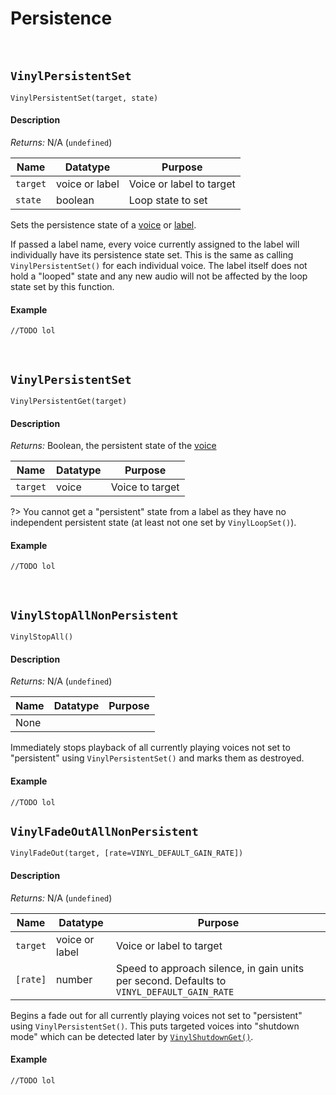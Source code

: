 # Persistence

&nbsp;

## `VinylPersistentSet`

`VinylPersistentSet(target, state)`

<!-- tabs:start -->

#### **Description**

*Returns:* N/A (`undefined`)

|Name    |Datatype      |Purpose                 |
|--------|--------------|------------------------|
|`target`|voice or label|Voice or label to target|
|`state` |boolean       |Loop state to set       |

Sets the persistence state of a [voice](Voice) or [label](Label).

If passed a label name, every voice currently assigned to the label will individually have its persistence state set. This is the same as calling `VinylPersistentSet()` for each individual voice. The label itself does not hold a "looped" state and any new audio will not be affected by the loop state set by this function.

#### **Example**

```gml
//TODO lol
```

<!-- tabs:end -->

&nbsp;

## `VinylPersistentSet`

`VinylPersistentGet(target)`

<!-- tabs:start -->

#### **Description**

*Returns:* Boolean, the persistent state of the [voice](Terminology)

|Name    |Datatype|Purpose        |
|--------|--------|---------------|
|`target`|voice   |Voice to target|

?> You cannot get a "persistent" state from a label as they have no independent persistent state (at least not one set by `VinylLoopSet()`).

#### **Example**

```gml
//TODO lol
```

<!-- tabs:end -->

&nbsp;

## `VinylStopAllNonPersistent`

`VinylStopAll()`

<!-- tabs:start -->

#### **Description**

*Returns:* N/A (`undefined`)

|Name|Datatype|Purpose|
|----|--------|-------|
|None|        |       |

Immediately stops playback of all currently playing voices not set to "persistent" using `VinylPersistentSet()` and marks them as destroyed.

#### **Example**

```gml
//TODO lol
```

<!-- tabs:end -->

## `VinylFadeOutAllNonPersistent`

`VinylFadeOut(target, [rate=VINYL_DEFAULT_GAIN_RATE])`

<!-- tabs:start -->

#### **Description**

*Returns:* N/A (`undefined`)

|Name    |Datatype      |Purpose                                                                             |
|--------|--------------|------------------------------------------------------------------------------------|
|`target`|voice or label|Voice or label to target                                                            |
|`[rate]`|number  |Speed to approach silence, in gain units per second. Defaults to `VINYL_DEFAULT_GAIN_RATE`|

Begins a fade out for all currently playing voices not set to "persistent" using `VinylPersistentSet()`. This puts targeted voices into "shutdown mode" which can be detected later by [`VinylShutdownGet()`](Advanced).

#### **Example**

```gml
//TODO lol
```

<!-- tabs:end -->